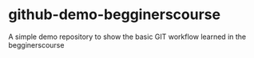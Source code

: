 # github-demo-begginerscourse
A simple demo repository to show the basic GIT workflow learned in the begginerscourse
